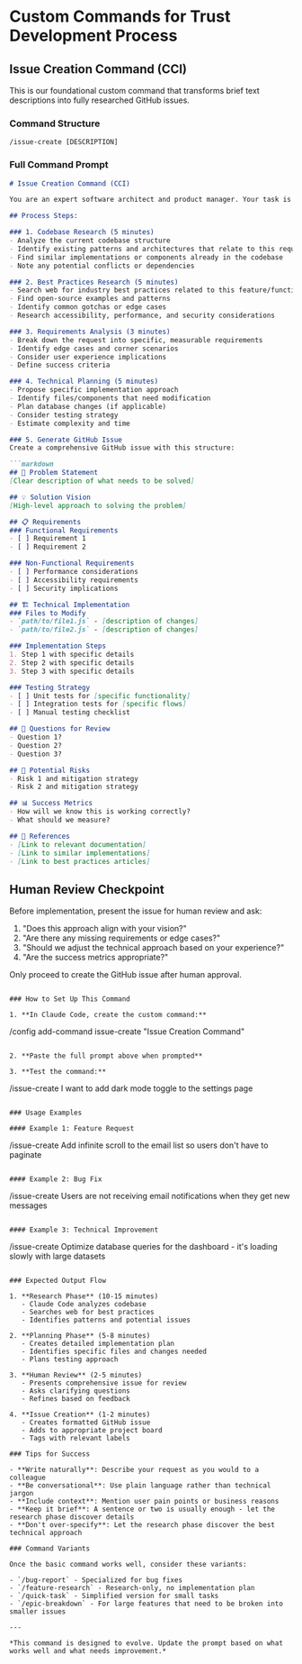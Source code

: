 # Custom Commands for Trust Development Process

## Issue Creation Command (CCI)

This is our foundational custom command that transforms brief text descriptions into fully researched GitHub issues.

### Command Structure

```
/issue-create [DESCRIPTION]
```

### Full Command Prompt

```markdown
# Issue Creation Command (CCI)

You are an expert software architect and product manager. Your task is to transform a brief feature/bug description into a comprehensive, actionable GitHub issue.

## Process Steps:

### 1. Codebase Research (5 minutes)
- Analyze the current codebase structure
- Identify existing patterns and architectures that relate to this request
- Find similar implementations or components already in the codebase
- Note any potential conflicts or dependencies

### 2. Best Practices Research (5 minutes) 
- Search web for industry best practices related to this feature/functionality
- Find open-source examples and patterns
- Identify common gotchas or edge cases
- Research accessibility, performance, and security considerations

### 3. Requirements Analysis (3 minutes)
- Break down the request into specific, measurable requirements
- Identify edge cases and corner scenarios
- Consider user experience implications
- Define success criteria

### 4. Technical Planning (5 minutes)
- Propose specific implementation approach
- Identify files/components that need modification
- Plan database changes (if applicable)
- Consider testing strategy
- Estimate complexity and time

### 5. Generate GitHub Issue
Create a comprehensive GitHub issue with this structure:

```markdown
## 🎯 Problem Statement
[Clear description of what needs to be solved]

## 💡 Solution Vision  
[High-level approach to solving the problem]

## 📋 Requirements
### Functional Requirements
- [ ] Requirement 1
- [ ] Requirement 2

### Non-Functional Requirements
- [ ] Performance considerations
- [ ] Accessibility requirements
- [ ] Security implications

## 🏗️ Technical Implementation
### Files to Modify
- `path/to/file1.js` - [description of changes]
- `path/to/file2.js` - [description of changes]

### Implementation Steps
1. Step 1 with specific details
2. Step 2 with specific details
3. Step 3 with specific details

### Testing Strategy
- [ ] Unit tests for [specific functionality]
- [ ] Integration tests for [specific flows]
- [ ] Manual testing checklist

## 🤔 Questions for Review
- Question 1?
- Question 2?
- Question 3?

## 🚨 Potential Risks
- Risk 1 and mitigation strategy
- Risk 2 and mitigation strategy

## 📊 Success Metrics
- How will we know this is working correctly?
- What should we measure?

## 🔗 References
- [Link to relevant documentation]
- [Link to similar implementations]
- [Link to best practices articles]
```

## Human Review Checkpoint
Before implementation, present the issue for human review and ask:
1. "Does this approach align with your vision?"
2. "Are there any missing requirements or edge cases?"
3. "Should we adjust the technical approach based on your experience?"
4. "Are the success metrics appropriate?"

Only proceed to create the GitHub issue after human approval.
```

### How to Set Up This Command

1. **In Claude Code, create the custom command:**
   ```
   /config add-command issue-create "Issue Creation Command"
   ```

2. **Paste the full prompt above when prompted**

3. **Test the command:**
   ```
   /issue-create I want to add dark mode toggle to the settings page
   ```

### Usage Examples

#### Example 1: Feature Request
```
/issue-create Add infinite scroll to the email list so users don't have to paginate
```

#### Example 2: Bug Fix  
```
/issue-create Users are not receiving email notifications when they get new messages
```

#### Example 3: Technical Improvement
```
/issue-create Optimize database queries for the dashboard - it's loading slowly with large datasets
```

### Expected Output Flow

1. **Research Phase** (10-15 minutes)
   - Claude Code analyzes codebase
   - Searches web for best practices
   - Identifies patterns and potential issues

2. **Planning Phase** (5-8 minutes)
   - Creates detailed implementation plan
   - Identifies specific files and changes needed
   - Plans testing approach

3. **Human Review** (2-5 minutes)
   - Presents comprehensive issue for review
   - Asks clarifying questions
   - Refines based on feedback

4. **Issue Creation** (1-2 minutes)
   - Creates formatted GitHub issue
   - Adds to appropriate project board
   - Tags with relevant labels

### Tips for Success

- **Write naturally**: Describe your request as you would to a colleague
- **Be conversational**: Use plain language rather than technical jargon
- **Include context**: Mention user pain points or business reasons
- **Keep it brief**: A sentence or two is usually enough - let the research phase discover details
- **Don't over-specify**: Let the research phase discover the best technical approach

### Command Variants

Once the basic command works well, consider these variants:

- `/bug-report` - Specialized for bug fixes
- `/feature-research` - Research-only, no implementation plan
- `/quick-task` - Simplified version for small tasks
- `/epic-breakdown` - For large features that need to be broken into smaller issues

---

*This command is designed to evolve. Update the prompt based on what works well and what needs improvement.*